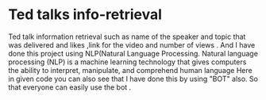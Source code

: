 # Ted talks info-retrieval
Ted talk information retrieval such as name of the speaker and topic that was delivered and likes ,link for the video and number of views .
And I have done this project using NLP(Natural Language Processing.
Natural language processing (NLP) is a machine learning technology that gives computers the ability to interpret, manipulate, and comprehend human language
Here in given code you can also see that I have done this by using "BOT" also.
So that everyone can easily use the bot .
